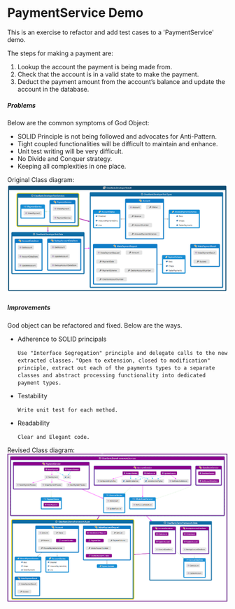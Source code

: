 # PaymentService Demo

This is an exercise to refactor and add test cases to a 'PaymentService' demo.

The steps for making a payment are:
1. Lookup the account the payment is being made from.
2. Check that the account is in a valid state to make the payment.
3. Deduct the payment amount from the account’s balance and update the account in the database.

##### Problems
Below are the common symptoms of God Object:
* SOLID Principle is not being followed and advocates for Anti-Pattern.
* Tight coupled functionalities will be difficult to maintain and enhance.
* Unit test writing will be very difficult. 
* No Divide and Conquer strategy.
* Keeping all complexities in one place.

Original Class diagram:
![](class-diag.png)

##### Improvements
God object can be refactored and fixed. Below are the ways.
* Adherence to SOLID principals 

    `Use "Interface Segregation" principle and delegate calls to the new extracted classes.`
    `"Open to extension, closed to modification" principle, extract out each of the payments types to a separate classes and abstract processing functionality into dedicated payment types.`

* Testability

    `Write unit test for each method.`

* Readability

    `Clear and Elegant code.`
    
Revised Class diagram:
![](class-diag-revised.png)
